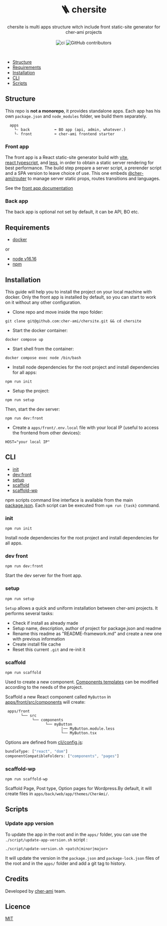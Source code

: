 <h1 align="center" style="text-align:center">🪜 chersite</h1>

<p align="center">
chersite is multi apps structure witch include front static-site generator for cher-ami projects

<br/>
<br/>
<img alt="ci" src="https://github.com/cher-ami/chersite/actions/workflows/ci.yml/badge.svg">
<img alt="GitHub contributors" src="https://img.shields.io/github/contributors/cher-ami/chersite">
</p>

<br/>

- [Structure](#structure)
- [Requirements](#requirements)
- [Installation](#installation)
- [CLI](#cli)
- [Scripts](#scripts)

## Structure

This repo is **not a monorepo**, it provides standalone apps.
Each app has his own `package.json` and `node_modules` folder, we build them separately.

```
  apps
    └- back           ⬅ BO app (api, admin, whatever.)
    └- front          ⬅ cher-ami frontend starter
```

### Front app

The front app is a React static-site generator build with [vite](https://vitejs.dev/), [react](https://reactjs.org/),[typescript](https://www.typescriptlang.org/), and [less](https://lesscss.org/), in order to obtain a static server rendering for best performance. The build step prepare a server script, a prerender script and a SPA version to leave choice of use. This one embeds [@cher-ami/router](https://github.com/cher-ami/router) to manage server static props, routes transitions and languages.

See the [front app documentation](apps/front/README.md)

### Back app

The back app is optional not set by default, it can be API, BO etc.

## Requirements

- [docker](https://www.docker.com/)

or

- [node v16.16](https://nodejs.org/en)
- [npm](https://www.npmjs.com/)

## Installation

This guide will help you to install the project on your local machine with docker.
Only the front app is installed by default, so you can start to work on it without any other configuration.

- Clone repo and move inside the repo folder:

```shell
git clone git@github.com:cher-ami/chersite.git && cd chersite
```

- Start the docker container:

```shell
docker compose up
```

- Start shell from the container:

```shell
docker compose exec node /bin/bash
```

- Install node dependencies for the root project and install dependencies for all apps:

```shell
npm run init
```

- Setup the project:

```shell
npm run setup
```

Then, start the dev server:

```shell
npm run dev:front
```

- Create a `apps/front/.env.local` file with your local IP (useful to access the frontend from other devices):

```shell
HOST="your local IP"
```

## CLI

- [init](#init)
- [dev:front](#dev-front)
- [setup](#setup)
- [scaffold](#scaffold)
- [scaffold-wp](#scaffold-wp)

npm scripts command line interface is available from the main [package.json](./package.json).
Each script can be executed from `npm run {task}` command.

### init

```shell
npm run init
```

Install node dependencies for the root project and install dependencies for all apps.

### dev front

```shell
npm run dev:front
```

Start the dev server for the front app.

### setup

```shell
npm run setup
```

`Setup` allows a quick and uniform installation between cher-ami projects. It performs several tasks:

- Check if install as already made
- Setup name, description, author of project for package.json and readme
- Rename this readme as "README-framework.md" and create a new one with previous information
- Create install file cache
- Reset this current `.git` and re-init it

### scaffold

```shell
npm run scaffold
```

Used to create a new component. [Components templates](cli/tasks/scaffold-component/templates)
can be modified according to the needs of the project.

Scaffold a new React component called `MyButton` in [apps/front/src/components](apps/front/src/components) will create:

```
 apps/front
       └── src
            └── components
                  └── myButton
                         |── MyButton.module.less
                         └── MyButton.tsx
```

Options are defined from [cli/config.js](cli/config.js):

```js
bundleType: ["react", "dom"]
componentCompatibleFolders: ["components", "pages"]
```

### scaffold-wp

```shell
npm run scaffold-wp
```

Scaffold Page, Post type, Option pages for Wordpress.By default, it will create files in `apps/back/web/app/themes/CherAmi/`.

## Scripts

### Update app version

To update the app in the root and in the `apps/` folder, you can use the `./script/update-app-version.sh` script :

```shell
./script/update-version.sh <patch|minor|major>
```

It will update the version in the `package.json` and `package-lock.json` files of the root and in the `apps/` folder and add a git tag to history.

## Credits

Developed by [cher-ami](https://github.com/cher-ami) team.

## Licence

[MIT](LICENSE)
